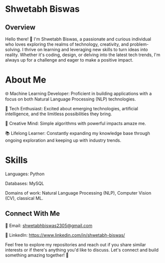 # Shwetabh Biswas
## Overview
Hello there! 👋 I'm Shwetabh Biswas, a passionate and curious individual who loves exploring the realms of technology, creativity, and problem-solving. I thrive on learning and leveraging new skills to turn ideas into reality. Whether it's coding, design, or delving into the latest tech trends, I'm always up for a challenge and eager to make a positive impact.

# About Me
🌐 Machine Learning Developer: Proficient in building applications with a focus on both Natural Language Processing (NLP) technologies.

🚀 Tech Enthusiast: Excited about emerging technologies, artificial intelligence, and the limitless possibilities they bring.

🎨 Creative Mind: Simple algorithms with powerful impacts amaze me.

📚 Lifelong Learner: Constantly expanding my knowledge base through ongoing exploration and keeping up with industry trends.

# Skills
Languages: Python

Databases: MySQL

Domains of work: Natural Language Processing (NLP), Computer Vision (CV), classical ML.


## Connect With Me
📧 Email: shwetabhbiswas2305@gmail.com  

💼 LinkedIn: https://www.linkedin.com/in/shwetabh-biswas/

Feel free to explore my repositories and reach out if you share similar interests or if there's anything you'd like to discuss. Let's connect and build something amazing together! 🚀






